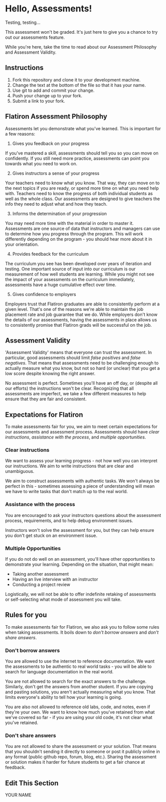# Hello, Assessments!

Testing, testing...

This assessment won't be graded. It's just here to give you a chance to try out our assessments feature.

While you're here, take the time to read about our Assessment Philosophy and Assessment Validity.

## Instructions

1. Fork this repository and clone it to your development machine.
2. Change the text at the bottom of the file so that it has your name.
3. Use git to add and commit your change.
4. Push your change up to your fork.
5. Submit a link to your fork.

## Flatiron Assessment Philosophy

Assessments let you demonstrate what you've learned. This is important for a few reasons:

1. Gives you feedback on your progress

If you've mastered a skill, assessments should tell you so you can move on confidently. If you still need more practice, assessments can point you towards what you need to work on.

2. Gives instructors a sense of your progress

Your teachers need to know what you know. That way, they can move on to the next topics if you are ready, or spend more time on what you need help with. Teachers need to know the progress of both individual students as well as the whole class. Our assessments are designed to give teachers the info they need to adjust what and how they teach.

3. Informs the determination of your progression

You may need more time with the material in order to master it. Assessments are one source of data that instructors and managers can use to determine how you progress through the program. This will work differently depending on the program - you should hear more about it in your orientation.

4. Provides feedback for the curriculum

The curriculum you see has been developed over years of iteration and testing. One important source of input into our curriculum is our measurement of how well students are learning. While you might not see the impact of your assessments on the curriculum immediately, assessments have a huge cumulative effect over time.

5. Gives confidence to employers

Employers trust that Flatiron graduates are able to consistently perform at a given level. That's one of the reasons we're able to maintain the job placement rate and job guarantee that we do. While employers don't know the details of our assessments, having the assessments in place allows us to consistently promise that Flatiron grads will be successful on the job. 


## Assessment Validity

'Assessment Validity' means that everyone can trust the assessment. In particular, good assessments should limit _false positives_ and _false negatives_. That means that assessments need to be challenging enough to actually measure what you know, but not so hard (or unclear) that you get a low score despite knowing the right answer.

No assessment is perfect. Sometimes you'll have an off day, or (despite all our efforts) the instructions won't be clear.  Recognizing that all assessments are imperfect, we take a few different measures to help ensure that they are fair and consistent.

## Expectations for Flatiron

To make assessments fair for you, we aim to meet certain expectations for our assessments and assessment process. Assessments should have *clear instructions*, *assistance with the process*, and *multiple opportunities*. 

### Clear instructions

We want to assess your learning progress - not how well you can interpret our instructions. We aim to write instructions that are clear and unambiguous.

We aim to construct assessments with authentic tasks. We won't always be perfect in this - sometimes assessing a piece of understanding will mean we have to write tasks that don't match up to the real world. 

### Assistance with the process

You are encouraged to ask your instructors questions about the assessment process, requirements, and to help debug environment issues. 

Instructors won't solve the assessment for you, but they can help ensure you don't get stuck on an environment issue.

### Multiple Opportunities

If you do not do well on an assessment, you'll have other opportunities to demonstrate your learning. Depending on the situation, that might mean:

- Taking another assessment
- Having an live interview with an instructor
- Conducting a project review

Logistically, we will not be able to offer indefinite retaking of assessments or self-selecting what mode of assessment you will take.

## Rules for you

To make assessments fair for Flatiron, we also ask you to follow some rules when taking assessments. It boils down to 
*don't borrow answers* and *don't share answers*.

### Don't borrow answers

You are allowed to use the internet to reference documentation. We want the assessments to be authentic to real world tasks - you will be able to search for language documentation in the real world. 

You are not allowed to search for the exact answers to the challenge. Similarly, don't get the answers from another student. If you are copying and pasting solutions, you aren't actually measuring what you know. That limits everyone's ability to tell how your learning is going.

You are also not allowed to reference old labs, code, and notes, even if they're your own. We want to know how much you've retained from what we've covered so far - if you are using your old code, it's not clear what you've retained.

### Don't share answers

You are not allowed to share the assessment or your solution. That means that you shouldn't sending it directly to someone or post it publicly online in any format (public github repo, forum, blog, etc.). Sharing the assessment or solution makes it harder for future students to get a fair chance at feedback.

## Edit This Section

YOUR NAME

